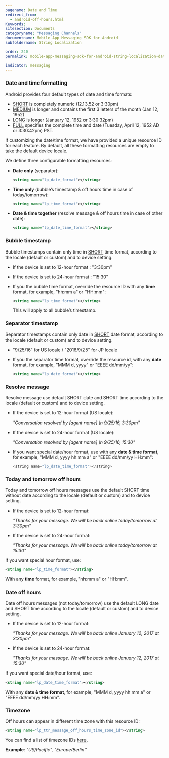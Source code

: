 ```yaml
---
pagename: Date and Time
redirect_from:
  - android-off-hours.html
Keywords:
sitesection: Documents
categoryname: "Messaging Channels"
documentname: Mobile App Messaging SDK for Android
subfoldername: String Localization

order: 240
permalink: mobile-app-messaging-sdk-for-android-string-localization-date-and-time.html

indicator: messaging
---
```


### Date and time formatting

Android provides four default types of date and time formats:

- [SHORT](https://developer.android.com/reference/java/text/DateFormat.html#SHORT) is completely numeric (12.13.52 or 3:30pm)
- [MEDIUM](https://developer.android.com/reference/java/text/DateFormat.html#MEDIUM) is longer and contains the first 3 letters of the month (Jan 12, 1952)
- [LONG](https://developer.android.com/reference/java/text/DateFormat.html#LONG) is longer (January 12, 1952 or 3:30:32pm)
- [FULL](https://developer.android.com/reference/java/text/DateFormat.html#FULL) specifies the complete time and date (Tuesday, April 12, 1952 AD or 3:30:42pm) PST.

If customizing the date/time format, we have provided a unique resource ID for each feature. By default, all these formatting resources are empty to take the default device locale.

We define three configurable formatting resources:

- **Date only** (separator):

   ```xml
   <string name="lp_date_format"></string>
   ```

- **Time only** (bubble’s timestamp & off hours time in case of today/tomorrow):

   ```xml
   <string name="lp_time_format"></string>
   ```

- **Date & time together** (resolve message & off hours time in case of other date):

   ```xml
   <string name="lp_date_time_format"></string>
   ```
### Bubble timestamp

Bubble timestamps contain only time in [SHORT](https://developer.android.com/reference/java/text/DateFormat.html#SHORT) time format, according to the locale (default or custom) and to device setting.

- If the device is set to 12-hour format : "3:30pm"
- If the device is set to 24-hour format : "15:30"
- If you the bubble time format, override the resource ID with any **time** format, for example, "hh:mm a" or "HH:mm":

   ```xml
   <string name="lp_time_format"></string>
   ```

   This will apply to all bubble’s timestamp.

### Separator timestamp

Separator timestamps contain only date in [SHORT](https://developer.android.com/reference/java/text/DateFormat.html#SHORT) date format, according to the locale (default or custom) and to device setting.

- "9/25/16" for US locale / "2016/9/25" for JP locale
- If you the separator time format, override the resource id, with any **date** format, for example, "MMM d, yyyy" or "EEEE dd/mm/yy":

   ```xml
   <string name="lp_date_format"></string>
   ```

### Resolve message

Resolve message use default SHORT date and SHORT time according to the locale (default or custom) and to device setting.

- If the device is set to 12-hour format (US locale):

  *"Conversation resolved by [agent name] \n 9/25/16, 3:30pm"*

- If the device is set to 24-hour format (US locale):
  
  *"Conversation resolved by [agent name] \n 9/25/16, 15:30"*

- If you want special date/hour format, use with any **date & time format**, for example, "MMM d, yyyy hh:mm a" or "EEEE dd/mm/yy HH:mm":

   ```java
   <string name="lp_date_time_format"></string>
   ```


### Today and tomorrow off hours 
Today and tomorrow off hours messages use the default SHORT time without date according to the locale (default or custom) and to device setting.

- If the device is set to 12-hour format:
  
   *"Thanks for your message. We will be back online today/tomorrow at 3:30pm"*

- If the device is set to 24-hour format:
  
   *"Thanks for your message. We will be back online today/tomorrow at 15:30"*

If you want special hour format, use:

```xml
<string name="lp_time_format"></string>
```

With any **time** format, for example, "hh:mm a" or "HH:mm".

### Date off hours

Date off hours messages (not today/tomorrow) use the default LONG date and SHORT time according to the locale (default or custom) and to device setting.

- If the device is set to 12-hour format:
  
   *"Thanks for your message. We will be back online January 12, 2017 at 3:30pm"*

- If the device is set to 24-hour format:
  
   *"Thanks for your message. We will be back online January 12, 2017 at 15:30"*

If you want special date/hour format, use:

```xml
<string name="lp_date_time_format"></string>
```

With any **date & time format**, for example, "MMM d, yyyy hh:mm a" or "EEEE dd/mm/yy HH:mm".

###  Timezone

Off hours can appear in different time zone with this resource ID:

```xml
<string name="lp_ttr_message_off_hours_time_zone_id"></string>
```

You can find a list of timezone IDs [here](https://garygregory.wordpress.com/2013/06/18/what-are-the-java-timezone-ids/).

**Example**: _"US/Pacific", "Europe/Berlin"_


